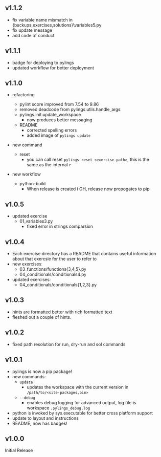 ## v1.1.2
  - fix variable name mismatch in {backups,exercises,solutions}\variables5.py
  - fix update message
  - add code of conduct

## v1.1.1
  - badge for deploying to pylings
  - updated workflow for better deployment

## v1.1.0

- refactoring
  - pylint score improved from 7.54 to 9.86
  - removed deadcode from pylings.utils.handle_args
  - pylings.init.update_workspace
    - now produces better messaging
  - README 
    - corrected spelling errors
    - added image of `pylings update`

- new command
  - reset
    - you can call reset `pylings reset <exercise-path>`, this is the same as the internal `r`

- new workflow
  - python-build
    - When release is created i GH, release now propogates to pip

## v1.0.5

- updated exercise
  - 01_variables3.py
    - fixed error in strings comparsion 

## v1.0.4

- Each exercise directory has a README that contains useful information about that exercsie for the user to refer to
- new exercises:
  - 03_functions/functions{3,4,5}.py
  - 04_conditionals/conditionals4.py
- updated exercises:
  - 04_conditionals/conditionals{1,2,3}.py

## v1.0.3

- hints are formatted better with rich formatted text
- fleshed out a couple of hints.

## v1.0.2

- fixed path resolution for run, dry-run and sol commands

## v1.0.1

- pylings is now a pip package!
- new commands:
  - `update`
    - updates the workspace with the current version in `/path/to/<site-packages,bin>`
  - `--debug`
    - enables debug logging for advanced output, log file is workspace `.pylings_debug.log`
- python is invoked by sys.executable for better cross platform support
- update to layout and instructions
- README, now has badges!

## v1.0.0

Initial Release